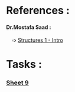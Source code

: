 &nbsp;

# References :
 
#### Dr.Mostafa Saad :
   &nbsp;&nbsp;&nbsp;  ➩ [Structures 1 - Intro](https://www.youtube.com/watch?v=ZdULFEUxL6w) <br> 

# Tasks :
### [Sheet 9](https://codeforces.com/group/MWSDmqGsZm/contest/223207)